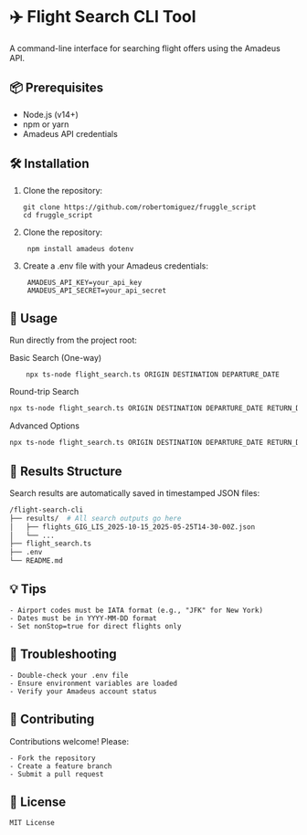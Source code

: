 # ✈️ Flight Search CLI Tool

A command-line interface for searching flight offers using the Amadeus API.

## 📦 Prerequisites

- Node.js (v14+)
- npm or yarn
- Amadeus API credentials

## 🛠 Installation

1. Clone the repository:
   ```command
   git clone https://github.com/robertomiguez/fruggle_script
   cd fruggle_script
   ```

2. Clone the repository:
   ```command
    npm install amadeus dotenv
    ```

3. Create a .env file with your Amadeus credentials:
   ```command
    AMADEUS_API_KEY=your_api_key
    AMADEUS_API_SECRET=your_api_secret
    ```

## 🚀 Usage

Run directly from the project root:

Basic Search (One-way)
```command
    npx ts-node flight_search.ts ORIGIN DESTINATION DEPARTURE_DATE
```
Round-trip Search

```bash
npx ts-node flight_search.ts ORIGIN DESTINATION DEPARTURE_DATE RETURN_DATE
```
Advanced Options
``` bash
npx ts-node flight_search.ts ORIGIN DESTINATION DEPARTURE_DATE RETURN_DATE MAX_PRICE CURRENCY NONSTOP ADULTS MAX_RESULTS
```

## 📂 Results Structure

Search results are automatically saved in timestamped JSON files:

```bash
/flight-search-cli
├── results/  # All search outputs go here
│   ├── flights_GIG_LIS_2025-10-15_2025-05-25T14-30-00Z.json
│   └── ...
├── flight_search.ts
├── .env
└── README.md
```

## 💡 Tips

    - Airport codes must be IATA format (e.g., "JFK" for New York)
    - Dates must be in YYYY-MM-DD format
    - Set nonStop=true for direct flights only

## 🐛 Troubleshooting

    - Double-check your .env file
    - Ensure environment variables are loaded
    - Verify your Amadeus account status

## 🤝 Contributing

Contributions welcome! Please:
    
    - Fork the repository
    - Create a feature branch
    - Submit a pull request

## 📄 License

    MIT License

 
